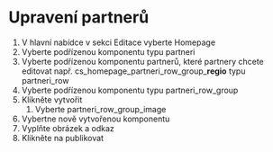 # Upravení partnerů

1. V hlavní nabídce v sekci Editace vyberte Homepage
2. Vyberte podřízenou komponentu typu partneri
3. Vyberte podřízenou komponentu partnerů, které partnery chcete editovat např. cs\_homepage\_partneri\_row\_group\_**regio** typu partneri\_row 
4. Vyberte podřízenou komponentu typu partneri\_row\_group
5. Klikněte vytvořit
   1. Vyberte partneri\_row\_group\_image
6. Vybertne nově vytvořenou komponentu
7. Vyplňte obrázek a odkaz
8. Klikněte na publikovat









